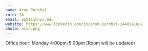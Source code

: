 ```yaml
---
name: Arun Purohit
role: TA
email: ap9111@nyu.edu
website: https://www.linkedin.com/in/arun-purohit-24489a188/
photo: arun.png
---
```


Office hour: Monday 4:00pm-5:00pm (Room will be updated)